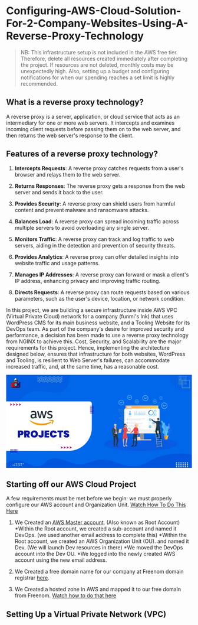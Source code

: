 # Configuring-AWS-Cloud-Solution-For-2-Company-Websites-Using-A-Reverse-Proxy-Technology
> NB: This infrastructure setup is not included in the AWS free tier. Therefore, delete all resources created immediately after completing the project. If resources are not deleted, monthly costs may be unexpectedly high. Also, setting up a budget and configuring notifications for when our spending reaches a set limit is highly recommended.

## What is a reverse proxy technology?
A reverse proxy is a server, application, or cloud service that acts as an intermediary for one or more web servers. It intercepts and examines incoming client requests before passing them on to the web server, and then returns the web server's response to the client. 

## Features of a reverse proxy technology?

1. **Intercepts Requests**: A reverse proxy catches requests from a user's browser and relays them to the web server.

2. **Returns Responses**: The reverse proxy gets a response from the web server and sends it back to the user.

3. **Provides Security**: A reverse proxy can shield users from harmful content and prevent malware and ransomware attacks.

4. **Balances Load**: A reverse proxy can spread incoming traffic across multiple servers to avoid overloading any single server.

5. **Monitors Traffic**: A reverse proxy can track and log traffic to web servers, aiding in the detection and prevention of security threats.

6. **Provides Analytics**: A reverse proxy can offer detailed insights into website traffic and usage patterns.

7. **Manages IP Addresses**: A reverse proxy can forward or mask a client's IP address, enhancing privacy and improving traffic routing.

8. **Directs Requests**: A reverse proxy can route requests based on various parameters, such as the user's device, location, or network condition.

In this project, we are building a secure infrastructure inside AWS VPC (Virtual Private Cloud) network for a company (funmi's Ink) that uses WordPress CMS for its main business website, and a Tooling Website for its DevOps team. As part of the company's desire for improved security and performance, a decision has been made to use a reverse proxy technology from NGINX to achieve this.
Cost, Security, and Scalability are the major requirements for this project. Hence, implementing the architecture designed below, ensures that infrastructure for both websites, WordPress and Tooling, is resilient to Web Server's failures, can accommodate increased traffic, and, at the same time, has a reasonable cost.

![](https://github.com/Tolu4realluv/Configuring-AWS-Cloud-Solution-For-2-Company-Websites-Using-A-Reverse-Proxy-Technology/blob/main/AWS-Projects-1.webp)

## Starting off our AWS Cloud Project
A few requirements must be met before we begin:
we must properly configure our AWS account and Organization Unit. [Watch How To Do This Here](https://www.youtube.com/watch?v=9PQYCc_20-Q)

1. We Created an [AWS Master account](https://aws.amazon.com/free/?all-free-tier.sort-by=item.additionalFields.SortRank&all-free-tier.sort-order=asc&awsf.Free%20Tier%20Types=*all&awsf.Free%20Tier%20Categories=*all). (Also known as Root Account)
*Within the Root account, we created a sub-account and named it DevOps. (we used another email address to complete this)
*Within the Root account, we created an AWS Organization Unit (OU). and named it Dev. (We will launch Dev resources in there)
*We moved the DevOps account into the Dev OU.
*We logged into the newly created AWS account using the new email address.

2. We Created a free domain name for our company at Freenom domain registrar [here](https://www.freenom.com/en/index.html?lang=en).
3. We Created a hosted zone in AWS and mapped it to our free domain from Freenom. [Watch how to do that here](https://www.youtube.com/watch?v=IjcHp94Hq8A)

## Setting Up a Virtual Private Network (VPC)












